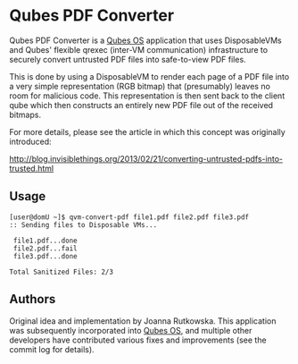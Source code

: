 Qubes PDF Converter
====================

Qubes PDF Converter is a [Qubes OS](https://www.qubes-os.org) application that
uses DisposableVMs and Qubes' flexible qrexec (inter-VM communication)
infrastructure to securely convert untrusted PDF files into safe-to-view PDF
files.

This is done by using a DisposableVM to render each page of a PDF file into a
very simple representation (RGB bitmap) that (presumably) leaves no room for
malicious code. This representation is then sent back to the client qube which
then constructs an entirely new PDF file out of the received bitmaps.

For more details, please see the article in which this concept was originally
introduced:

<http://blog.invisiblethings.org/2013/02/21/converting-untrusted-pdfs-into-trusted.html>

Usage
------

    [user@domU ~]$ qvm-convert-pdf file1.pdf file2.pdf file3.pdf
    :: Sending files to Disposable VMs...

     file1.pdf...done
     file2.pdf...fail
     file3.pdf...done

    Total Sanitized Files: 2/3

Authors
---------

Original idea and implementation by Joanna Rutkowska. This application was
subsequently incorporated into [Qubes OS](https://qubes-os.org), and multiple
other developers have contributed various fixes and improvements (see the commit
log for details).
